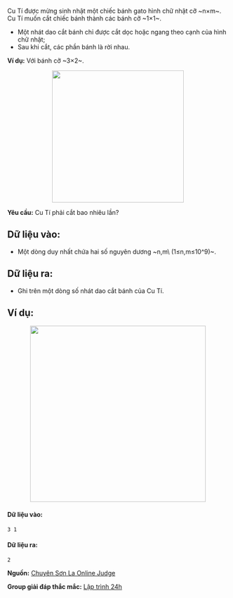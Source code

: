 Cu Tí được mừng sinh nhật một chiếc bánh gato hình chữ nhật cỡ ~n×m~. Cu Tí muốn cắt chiếc bánh thành các bánh cỡ ~1×1~. 
- Một nhát dao cắt bánh chỉ được cắt dọc hoặc ngang theo cạnh của hình chữ nhật;
- Sau khi cắt, các phần bánh là rời nhau.

**Ví dụ:** Với bánh cỡ ~3×2~.
<center><img src="/images/problems/182/CUTTING.png" width="300px" /></center>

**Yêu cầu:** Cu Tí phải cắt bao nhiêu lần?
## Dữ liệu vào:
- Một dòng duy nhất chứa hai số nguyên dương ~n,m\ (1≤n,m≤10^9)~.

## Dữ liệu ra:
- Ghi trên một dòng số nhát dao cắt bánh của Cu Tí.

## Ví dụ:
<center><img src="/images/problems/182/CUTTING2.png" width="400px" /></center>

#### Dữ liệu vào:
```
3 1
```

#### Dữ liệu ra:
```
2
```
**Nguồn:** [Chuyên Sơn La Online Judge](http://csloj.ddns.net/)

**Group giải đáp thắc mắc:** [Lập trình 24h](https://www.facebook.com/groups/1386904321519984)